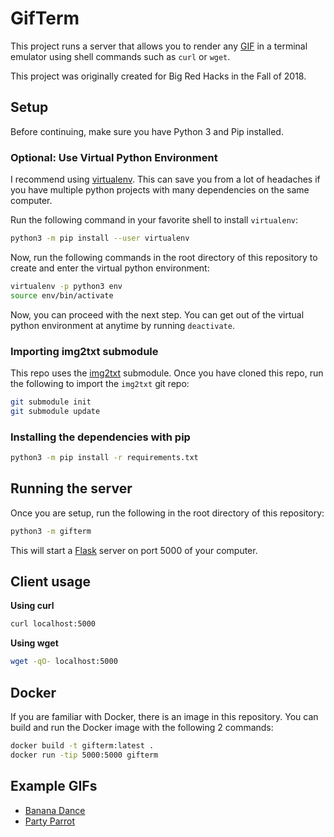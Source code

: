 # GifTerm

This project runs a server that allows you to render any
[GIF](https://en.wikipedia.org/wiki/GIF) in a terminal emulator using shell
commands such as `curl` or `wget`.

This project was originally created for Big Red Hacks in the Fall of 2018.

## Setup

Before continuing, make sure you have Python 3 and Pip installed.

### Optional: Use Virtual Python Environment

I recommend using [virtualenv](https://virtualenv.pypa.io). This can save you
from a lot of headaches if you have multiple python projects with many
dependencies on the same computer.

Run the following command in your favorite shell to install `virtualenv`:

```bash
python3 -m pip install --user virtualenv
```

Now, run the following commands in the root directory of this repository to
create and enter the virtual python environment:

```bash
virtualenv -p python3 env
source env/bin/activate
```

Now, you can proceed with the next step. You can get out of the virtual python
environment at anytime by running `deactivate`.

### Importing img2txt submodule

This repo uses the [img2txt](https://github.com/hit9/img2txt) submodule. Once
you have cloned this repo, run the following to import the `img2txt` git repo:

```bash
git submodule init
git submodule update
```

### Installing the dependencies with pip

```bash
python3 -m pip install -r requirements.txt
```

## Running the server

Once you are setup, run the following in the root directory of this repository:

```bash
python3 -m gifterm
```

This will start a [Flask](http://flask.pocoo.org/) server on port 5000 of your computer.

## Client usage

**Using curl**

```bash
curl localhost:5000
```

**Using wget**

```bash
wget -qO- localhost:5000
```

## Docker

If you are familiar with Docker, there is an image in this repository. You can
build and run the Docker image with the following 2 commands:

```bash
docker build -t gifterm:latest .
docker run -tip 5000:5000 gifterm
```

## Example GIFs

- [Banana Dance](https://media.giphy.com/media/IB9foBA4PVkKA/giphy.gif)
- [Party Parrot](https://media.giphy.com/media/l3q2zVr6cu95nF6O4/giphy.gif)
